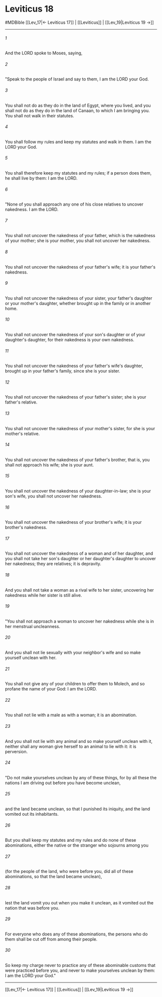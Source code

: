 # Leviticus 18
#MDBible
[[Lev_17|← Leviticus 17]] | [[Leviticus]] | [[Lev_19|Leviticus 19 →]]

***

###### 1 
And the LORD spoke to Moses, saying, 

###### 2 
"Speak to the people of Israel and say to them, I am the LORD your God. 

###### 3 
You shall not do as they do in the land of Egypt, where you lived, and you shall not do as they do in the land of Canaan, to which I am bringing you. You shall not walk in their statutes. 

###### 4 
You shall follow my rules and keep my statutes and walk in them. I am the LORD your God. 

###### 5 
You shall therefore keep my statutes and my rules; if a person does them, he shall live by them: I am the LORD. 

###### 6 
"None of you shall approach any one of his close relatives to uncover nakedness. I am the LORD. 

###### 7 
You shall not uncover the nakedness of your father, which is the nakedness of your mother; she is your mother, you shall not uncover her nakedness. 

###### 8 
You shall not uncover the nakedness of your father's wife; it is your father's nakedness. 

###### 9 
You shall not uncover the nakedness of your sister, your father's daughter or your mother's daughter, whether brought up in the family or in another home. 

###### 10 
You shall not uncover the nakedness of your son's daughter or of your daughter's daughter, for their nakedness is your own nakedness. 

###### 11 
You shall not uncover the nakedness of your father's wife's daughter, brought up in your father's family, since she is your sister. 

###### 12 
You shall not uncover the nakedness of your father's sister; she is your father's relative. 

###### 13 
You shall not uncover the nakedness of your mother's sister, for she is your mother's relative. 

###### 14 
You shall not uncover the nakedness of your father's brother, that is, you shall not approach his wife; she is your aunt. 

###### 15 
You shall not uncover the nakedness of your daughter-in-law; she is your son's wife, you shall not uncover her nakedness. 

###### 16 
You shall not uncover the nakedness of your brother's wife; it is your brother's nakedness. 

###### 17 
You shall not uncover the nakedness of a woman and of her daughter, and you shall not take her son's daughter or her daughter's daughter to uncover her nakedness; they are relatives; it is depravity. 

###### 18 
And you shall not take a woman as a rival wife to her sister, uncovering her nakedness while her sister is still alive. 

###### 19 
"You shall not approach a woman to uncover her nakedness while she is in her menstrual uncleanness. 

###### 20 
And you shall not lie sexually with your neighbor's wife and so make yourself unclean with her. 

###### 21 
You shall not give any of your children to offer them to Molech, and so profane the name of your God: I am the LORD. 

###### 22 
You shall not lie with a male as with a woman; it is an abomination. 

###### 23 
And you shall not lie with any animal and so make yourself unclean with it, neither shall any woman give herself to an animal to lie with it: it is perversion. 

###### 24 
"Do not make yourselves unclean by any of these things, for by all these the nations I am driving out before you have become unclean, 

###### 25 
and the land became unclean, so that I punished its iniquity, and the land vomited out its inhabitants. 

###### 26 
But you shall keep my statutes and my rules and do none of these abominations, either the native or the stranger who sojourns among you 

###### 27 
(for the people of the land, who were before you, did all of these abominations, so that the land became unclean), 

###### 28 
lest the land vomit you out when you make it unclean, as it vomited out the nation that was before you. 

###### 29 
For everyone who does any of these abominations, the persons who do them shall be cut off from among their people. 

###### 30 
So keep my charge never to practice any of these abominable customs that were practiced before you, and never to make yourselves unclean by them: I am the LORD your God." 

***

[[Lev_17|← Leviticus 17]] | [[Leviticus]] | [[Lev_19|Leviticus 19 →]]
